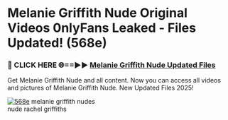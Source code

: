 # Melanie Griffith Nude Original Videos 0nlyFans Leaked - Files Updated! (568e)

<h3>🔴 CLICK HERE 🌐==►► <a href="https://tinyurl.com/52m3yx9h" rel="nofollow">Melanie Griffith Nude Updated Files</a></h3>

Get Melanie Griffith Nude and all content. Now you can access all videos and pictures of Melanie Griffith Nude. New Updated Files 2025!

[![568e](https://i.imgur.com/TnHtlc8.gif)](https://tinyurl.com/52m3yx9h)
melanie griffith nudes<br>
nude rachel griffiths